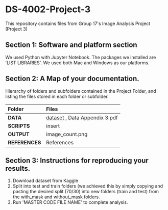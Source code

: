 # DS-4002-Project-3
This repository contains files from Group 17's Image Analysis Project (Project 3)
## Section 1: Software and platform section
We used Python with Jupyter Notebook. The packages we installed are 'LIST LIBRARIES'. We used both Mac and Windows as our platforms.
## Section 2: A Map of your documentation.
Hierarchy of folders and subfolders contained in the Project Folder, and listing the files stored in each folder or subfolder.

| Folder              | Files |
| :---------------- | :------ |
| **DATA**              | [dataset](https://www.kaggle.com/datasets/omkargurav/face-mask-dataset/data) , Data Appendix 3.pdf|
| **SCRIPTS**           |  insert   |
| **OUTPUT**            |  image_count.png|
| **REFERENCES**        |  References  |


## Section 3: Instructions for reproducing your results. 
1. Download dataset from Kaggle
2. Split into test and train folders (we achieved this by simply copying and pasting the desired split (70/30) into new folders (train and test) from the with_mask and without_mask folders.
3. Run 'MASTER CODE FILE NAME' to complete analysis.

